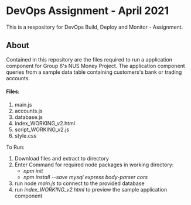 # DevOps Assignment - April 2021

This is a respository for DevOps Build, Deploy and Monitor - Assignment.

## About
Contained in this repository are the files required to run a application component for Group 6's NUS Money Project.
The application component queries from a sample data table containing customers's bank or trading accounts.

#### Files:
1. main.js
2. accounts.js
3. database.js
4. index_WORKING_v2.html
5. script_WORKING_v2.js
6. style.css

To Run:
1) Download files and extract to directory
2) Enter Command for required node packages in working directory: 
    * *npm init*
    * *npm install --save mysql express body-parser cors*
3) run node *main.js* to connect to the provided database
4) run *index_WORKING_v2.html* to preview the sample application component
